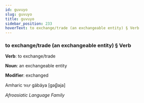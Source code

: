 ```yaml
---
id: guvuyo
slug: guvuyo
title: guvuyo
sidebar_position: 233
hoverText: to exchange/trade (an exchangeable entity) § Verb
---
```


### to exchange/trade (an exchangeable entity) § Verb

**Verb**: to exchange/trade

**Noun**: an exchangeable entity

**Modifier**: exchanged

Amharic ገበያ gäbäya [gəβ̞əja]

*Afroasiatic Language Family*